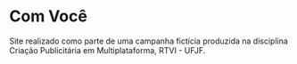 # Com Você
Site realizado como parte de uma campanha fictícia produzida na disciplina Criação Publicitária em Multiplataforma, RTVI - UFJF.
